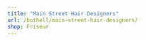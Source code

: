 ```yaml
---
title: "Main Street Hair Designers"
url: /bothell/main-street-hair-designers/
shop: Friseur
---
```

